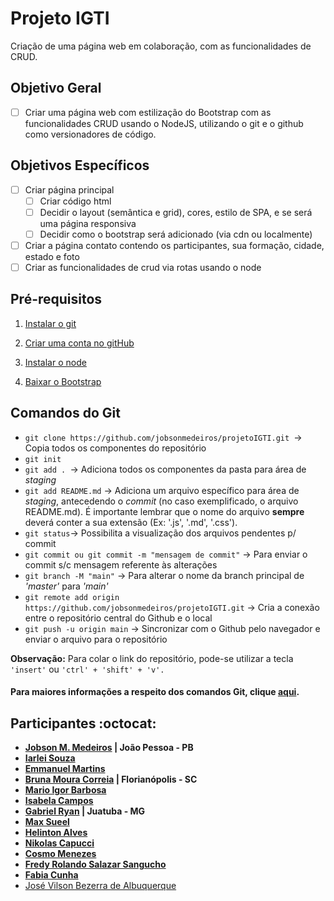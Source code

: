 # Projeto IGTI

Criação de uma página web em colaboração, com as funcionalidades de CRUD.

## Objetivo Geral
- [ ] Criar uma página web com estilização do Bootstrap com as funcionalidades CRUD usando o NodeJS, utilizando o git e o github como versionadores de código.

## Objetivos Específicos
- [ ] Criar página principal
  - [ ] Criar código html 
  - [ ] Decidir o layout (semântica e grid), cores, estilo de SPA, e se será uma página responsiva
  - [ ] Decidir como o bootstrap será adicionado (via cdn ou localmente)
- [ ] Criar a página contato contendo os participantes, sua formação, cidade, estado e foto
- [ ] Criar as funcionalidades de crud via rotas usando o node

## Pré-requisitos

1. <a href="https://git-scm.com/downloads" target="_blank">Instalar o git</a>

2. <a href="https://github.com/" target="_blank">Criar uma conta no gitHub</a>

3. <a href="https://nodejs.org/pt-br/download/">Instalar o node</a>

4. <a href="https://getbootstrap.com.br/docs/4.1/getting-started/download/">Baixar o Bootstrap</a>

## Comandos do Git

- `git clone https://github.com/jobsonmedeiros/projetoIGTI.git `-> Copia todos os componentes do repositório
- `git init`
- `git add . `-> Adiciona todos os componentes da pasta para área de _staging_
- `git add README.md` -> Adiciona um arquivo específico para área de _staging_, antecedendo o _commit_ (no caso exemplificado, o arquivo README.md). É importante lembrar que o nome do arquivo **sempre** deverá conter a sua extensão (Ex: '.js', '.md', '.css').
- `git status`-> Possibilita a visualização dos arquivos pendentes p/ commit
- `git commit ou git commit -m "mensagem de commit"` -> Para enviar o commit s/c mensagem referente às alterações
- `git branch -M "main"` -> Para alterar o nome da branch principal de _'master'_ para _'main'_
- `git remote add origin https://github.com/jobsonmedeiros/projetoIGTI.git` -> Cria a conexão entre o repositório central do Github e o local
- `git push -u origin main` -> Sincronizar com o Github pelo navegador e enviar o arquivo para o repositório

**Observação:** Para colar o link do repositório, pode-se utilizar a tecla `'insert'` ou `'ctrl' + 'shift' + 'v'.`

#### Para maiores informações a respeito dos comandos Git, clique <a href="https://training.github.com/downloads/pt_BR/github-git-cheat-sheet/">aqui</a>.

## Participantes :octocat:

- <strong><a href="https://github.com/jobsonmedeiros">Jobson M. Medeiros</a> | João Pessoa - PB
- <a href="https://github.com/iarleisouza">Iarlei Souza</a>
- <a href="https://github.com/EmmanuelMartins21">Emmanuel Martins</a>
- <a href="https://github.com/brunacorreia">Bruna Moura Correia</a> | Florianópolis - SC
- <a href="https://github.com/migorking">Mario Igor Barbosa</a>
- <a href="https://github.com/IsabelaCampos02">Isabela Campos</a>
- <a href="https://github.com/Bigoode">Gabriel Ryan</a> | Juatuba - MG
- <a href="https://github.com/MaxSueel">Max Sueel</a>
- <a href="https://github.com/HelintonAlves/">Helinton Alves</a>
- <a href="https://github.com/Niikapucci">Nikolas Capucci</a>
- <a href="https://github.com/cosmo-menezes">Cosmo Menezes</a>
- <a href="https://github.com/fredsalas87">Fredy Rolando Salazar Sangucho</a>
- <a href="https://github.com/fabiamcunha">Fabia Cunha</a></strong>
- <a href="https://github.com/VilsonAlbuquerque">José Vilson Bezerra de Albuquerque</a></strong>








